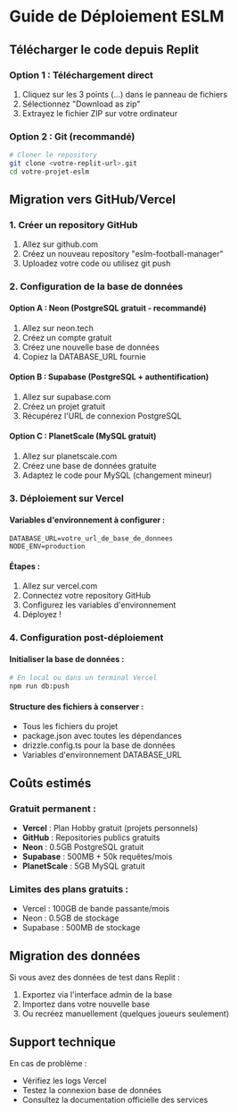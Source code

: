 # Guide de Déploiement ESLM

## Télécharger le code depuis Replit

### Option 1 : Téléchargement direct
1. Cliquez sur les 3 points (...) dans le panneau de fichiers
2. Sélectionnez "Download as zip"
3. Extrayez le fichier ZIP sur votre ordinateur

### Option 2 : Git (recommandé)
```bash
# Cloner le repository
git clone <votre-replit-url>.git
cd votre-projet-eslm
```

## Migration vers GitHub/Vercel

### 1. Créer un repository GitHub
1. Allez sur github.com
2. Créez un nouveau repository "eslm-football-manager"
3. Uploadez votre code ou utilisez git push

### 2. Configuration de la base de données

#### Option A : Neon (PostgreSQL gratuit - recommandé)
1. Allez sur neon.tech
2. Créez un compte gratuit
3. Créez une nouvelle base de données
4. Copiez la DATABASE_URL fournie

#### Option B : Supabase (PostgreSQL + authentification)
1. Allez sur supabase.com
2. Créez un projet gratuit
3. Récupérez l'URL de connexion PostgreSQL

#### Option C : PlanetScale (MySQL gratuit)
1. Allez sur planetscale.com
2. Créez une base de données gratuite
3. Adaptez le code pour MySQL (changement mineur)

### 3. Déploiement sur Vercel

#### Variables d'environnement à configurer :
```
DATABASE_URL=votre_url_de_base_de_donnees
NODE_ENV=production
```

#### Étapes :
1. Allez sur vercel.com
2. Connectez votre repository GitHub
3. Configurez les variables d'environnement
4. Déployez !

### 4. Configuration post-déploiement

#### Initialiser la base de données :
```bash
# En local ou dans un terminal Vercel
npm run db:push
```

#### Structure des fichiers à conserver :
- Tous les fichiers du projet
- package.json avec toutes les dépendances
- drizzle.config.ts pour la base de données
- Variables d'environnement DATABASE_URL

## Coûts estimés

### Gratuit permanent :
- **Vercel** : Plan Hobby gratuit (projets personnels)
- **GitHub** : Repositories publics gratuits
- **Neon** : 0.5GB PostgreSQL gratuit
- **Supabase** : 500MB + 50k requêtes/mois
- **PlanetScale** : 5GB MySQL gratuit

### Limites des plans gratuits :
- Vercel : 100GB de bande passante/mois
- Neon : 0.5GB de stockage
- Supabase : 500MB de stockage

## Migration des données

Si vous avez des données de test dans Replit :
1. Exportez via l'interface admin de la base
2. Importez dans votre nouvelle base
3. Ou recréez manuellement (quelques joueurs seulement)

## Support technique

En cas de problème :
- Vérifiez les logs Vercel
- Testez la connexion base de données
- Consultez la documentation officielle des services